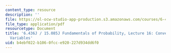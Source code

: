 ```yaml
---
content_type: resource
description: ''
file: https://ol-ocw-studio-app-production.s3.amazonaws.com/courses/6-436j-fundamentals-of-probability-fall-2018/b4ebf022b1060fcce920227d934dd6f0_MIT6_436JF18_lec16.pdf
file_type: application/pdf
resourcetype: Document
title: '6.436J / 15.085J Fundamentals of Probability, Lecture 16: Convergence of Random
  Variables'
uid: b4ebf022-b106-0fcc-e920-227d934dd6f0
---
```


